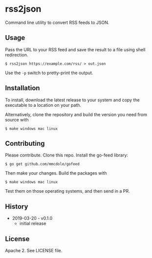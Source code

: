 # rss2json

Command line utility to convert RSS feeds to JSON.

## Usage

Pass the URL to your RSS feed and save the result to a file using shell redirection.

```
$ rss2json https://example.com/rss/ > out.json
```

Use the `-p` switch to pretty-print the output.


## Installation

To install, download the latest release to your system and copy the executable to a location on your path. 

Alternatively, clone the repository and build the version you need from source with

```
$ make windows mac linux
```

## Contributing

Please contribute. Clone this repo. Install the go-feed library:

```
$ go get github.com/mmcdole/gofeed
```

Then make your changes. Build the packages with 

```
$ make windows mac linux
```

Test them on those operating systems, and then send in a PR.

## History

* 2019-03-20 - v0.1.0
  * initial release

## License

Apache 2. See LICENSE file.
